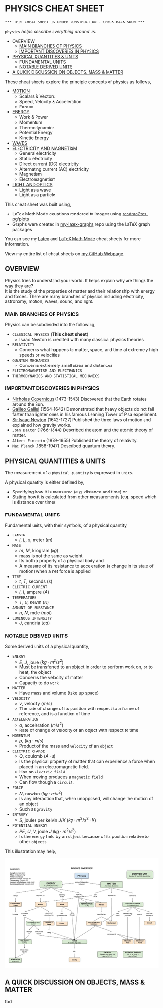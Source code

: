 # PHYSICS CHEAT SHEET

```txt
*** THIS CHEAT SHEET IS UNDER CONSTRUCTION - CHECK BACK SOON ***
```

`physics` _helps describe everything around us._

* [OVERVIEW](https://github.com/JeffDeCola/my-cheat-sheets/tree/master/other/science/physical-science/physics-cheat-sheet#overview)
  * [MAIN BRANCHES OF PHYSICS](https://github.com/JeffDeCola/my-cheat-sheets/tree/master/other/science/physical-science/physics-cheat-sheet#main-branches-of-physics)
  * [IMPORTANT DISCOVERIES IN PHYSICS](https://github.com/JeffDeCola/my-cheat-sheets/tree/master/other/science/physical-science/physics-cheat-sheet#important-discoveries-in-physics)
* [PHYSICAL QUANTITIES & UNITS](https://github.com/JeffDeCola/my-cheat-sheets/tree/master/other/science/physical-science/physics-cheat-sheet#physical-quantities--units)
  * [FUNDAMENTAL UNITS](https://github.com/JeffDeCola/my-cheat-sheets/tree/master/other/science/physical-science/physics-cheat-sheet#fundamental-units)
  * [NOTABLE DERIVED UNITS](https://github.com/JeffDeCola/my-cheat-sheets/tree/master/other/science/physical-science/physics-cheat-sheet#notable-derived-units)
* [A QUICK DISCUSSION ON OBJECTS, MASS & MATTER](https://github.com/JeffDeCola/my-cheat-sheets/tree/master/other/science/physical-science/physics-cheat-sheet#a-quick-discussion-on-objects-mass--matter)

These cheat sheets explore the principle concepts of physics as follows,

* [MOTION](https://github.com/JeffDeCola/my-cheat-sheets/blob/master/other/science/physical-science/physics-cheat-sheet/motion.md)
  * Scalars & Vectors
  * Speed, Velocity & Acceleration
  * Forces
* [ENERGY](https://github.com/JeffDeCola/my-cheat-sheets/blob/master/other/science/physical-science/physics-cheat-sheet/energy.md)
  * Work & Power
  * Momentum
  * Thermodynamics
  * Potential Energy
  * Kinetic Energy
* [WAVES](https://github.com/JeffDeCola/my-cheat-sheets/blob/master/other/science/physical-science/physics-cheat-sheet/waves.md)  
* [ELECTRICITY AND MAGNETISM](https://github.com/JeffDeCola/my-cheat-sheets/blob/master/other/science/physical-science/physics-cheat-sheet/electricity-and-magnetism.md)
  * General electricity
  * Static electricity
  * Direct current (DC) electricity
  * Alternating current (AC) electricity
  * Magnetism
  * Electromagnetism
* [LIGHT AND OPTICS](https://github.com/JeffDeCola/my-cheat-sheets/blob/master/other/science/physical-science/physics-cheat-sheet/light-and-optics.md)
  * Light as a wave
  * Light as a particle

This cheat sheet was built using,

* LaTex Math Mode equations rendered to images using
  [readme2tex-pgfplots](https://github.com/JeffDeCola/readme2tex-pgfplots)
* Graphs were created in
  [my-latex-graphs](https://github.com/JeffDeCola/my-latex-graphs)
  repo using the LaTeX graph packages

You can see my
[Latex](https://github.com/JeffDeCola/my-cheat-sheets/tree/master/software/development/languages/latex-cheat-sheet)
and
[LaTeX Math Mode](https://github.com/JeffDeCola/my-cheat-sheets/blob/master/software/development/languages/latex-cheat-sheet/latex-math-mode.md)
cheat sheets for more information.

View my entire list of cheat sheets on
[my GitHub Webpage](https://jeffdecola.github.io/my-cheat-sheets/).

## OVERVIEW

Physics tries to understand your world.
It helps explain why are things the way they are?  
It is the study of the properties of matter and their relationship with energy
and forces. There are many branches of physics including electricity,
astronomy, motion, waves, sound, and light.

### MAIN BRANCHES OF PHYSICS

Physics can be subdivided into the following,

* `CLASSICAL PHYSICS` (**This cheat sheet**)
  * Isaac Newton is credited with many classical physics theories
* `RELATIVITY`
  * Concerns what happens to matter, space, and time at extremely high speeds
    or velocities
* `QUANTUM MECHANICS`
  * Concerns extremely small sizes and distances
* `ELECTROMAGNETISM AND ELECTRONICS`
* `THERMODYNAMICS AND STATISTICAL MECHANICS`

### IMPORTANT DISCOVERIES IN PHYSICS

* [Nicholas Copernicus](https://github.com/JeffDeCola/my-cheat-sheets/tree/master/other/science/earth-and-space-science/astronomy-cheat-sheet#nicolaus-copernicus-1473-1543-polish)
  (1473-1543)
  Discovered that the Earth rotates around the Sun.
* [Galileo Galilei](https://github.com/JeffDeCola/my-cheat-sheets/tree/master/other/science/earth-and-space-science/astronomy-cheat-sheet#galileo-galilei-1564-1642--italy)
  (1564-1642)
  Demonstrated that heavy objects do not fall faster than lighter
  ones in his famous Leaning Tower of Pisa experiment.
* [Sir Isaac Newton](https://github.com/JeffDeCola/my-cheat-sheets/tree/master/other/science/earth-and-space-science/astronomy-cheat-sheet#sir-issac-newton-1642-1727-english)
  (1642-1727)
  Published the three laws of motion and explained how gravity works.
* `John Dalton`
  (1766-1844)
  Described the atom and the atomic theory of matter.
* `Albert Einstein`
  (1879-1955)
  Published the theory of relativity.
* `Max Planck`
  (1858-1947)
  Described quantum theory.

## PHYSICAL QUANTITIES & UNITS

The measurement of a `physical quantity` is expressed in `units`.

 A physical quantity is either defined by,

* Specifying how it is measured (e.g. distance and time) or
* Stating how it is calculated from other measurements (e.g. speed which
  is distance over time)

### FUNDAMENTAL UNITS

Fundamental units, with their symbols, of a physical quantity,

* `LENGTH`
  * $l$, $L$, $x$, meter ($m$)
* `MASS`
  * $m$, $M$, kilogram ($kg$)
  * mass is not the same as weight
  * Its both a property of a physical body and
  * A measure of its resistance to acceleration (a change in its state of motion)
  when a net force is applied
* `TIME`
  * $t$, $T$, seconds ($s$)
* `ELECTRIC CURRENT`
  * $i$, $I$, ampere ($A$)
* `TEMPERATURE`
  * $T$, $\theta$, kelvin ($K$)
* `AMOUNT OF SUBSTANCE`
  * $n$, $N$, mole ($mol$)
* `LUMINOUS INTENSITY`
  * $J$, candela ($cd$)

### NOTABLE DERIVED UNITS

Some derived units of a physical quantity,

* `ENERGY`
  * $E$, $J$, joule ($kg\cdot m^2/ s^{2}$)
  * Must be transferred to an object in order to perform work on, or to heat,
    the object
  * Concerns the velocity of matter
  * Capacity to do `work`
* `MATTER`
  * Have mass and volume (take up space)
* `VELOCITY`
  * $v$, velocity $(m/s)$
  * The rate of change of its position with respect to a frame of   reference,
    and is a function of time
* `ACCELERATION`
  * $a$, acceleration $(m/s^2)$
  * Rate of change of velocity of an object with respect to time
* `MOMENTUM`
  * $p$, $(kg \cdot m/s)$
  * Product of the mass and `velocity` of an `object`
* `ELECTRIC CHARGE`
  * $Q$, coulomb ($A \cdot s$)
  * Is the physical property of matter that can experience a force
    when placed in an electromagnetic field.
  * Has an `electric field`
  * When moving produces a `magnetic field`
  * Can flow though a `circuit`.
* `FORCE`
  * $N$, newton ($kg \cdot m/s^2$)
  * Is any interaction that, when unopposed, will change the motion of an object
  * Such as `gravity`
* `ENTROPY`
  * $S$, joules per kelvin $J/K$ ($kg\cdot m^2/ s^{2}\cdot K$)
* `POTENTIAL ENERGY`
  * $PE$, $U$, $V$, joule $J$ ($kg\cdot m^2/ s^{2}$)
  * Is the `energy` held by an `object` because of its position relative
    to other `objects`

This illustration may help,

![IMAGE - physics-overview-diagram - IMAGE](../../../../docs/pics/physics-overview-diagram.jpg)

## A QUICK DISCUSSION ON OBJECTS, MASS & MATTER

tbd
